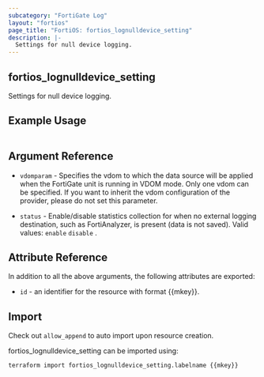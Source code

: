 ```yaml
---
subcategory: "FortiGate Log"
layout: "fortios"
page_title: "FortiOS: fortios_lognulldevice_setting"
description: |-
  Settings for null device logging.
---
```


## fortios_lognulldevice_setting
Settings for null device logging.

## Example Usage

```hcl

```

## Argument Reference
* `vdomparam` - Specifies the vdom to which the data source will be applied when the FortiGate unit is running in VDOM mode. Only one vdom can be specified. If you want to inherit the vdom configuration of the provider, please do not set this parameter.

* `status` - Enable/disable statistics collection for when no external logging destination, such as FortiAnalyzer, is present (data is not saved). Valid values: `enable` `disable` .

## Attribute Reference

In addition to all the above arguments, the following attributes are exported:
* `id` - an identifier for the resource with format {{mkey}}.

## Import

Check out `allow_append` to auto import upon resource creation.

fortios_lognulldevice_setting can be imported using:
```sh
terraform import fortios_lognulldevice_setting.labelname {{mkey}}
```
